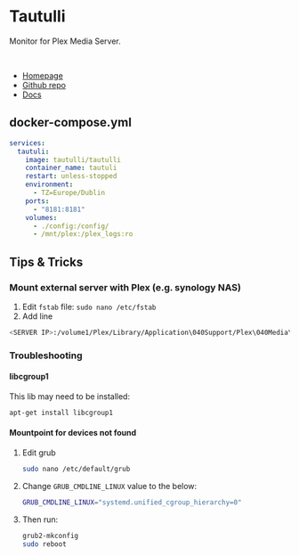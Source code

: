 # Tautulli

Monitor for Plex Media Server.

<br>

- [Homepage](https://tautulli.com/)
- [Github repo](https://github.com/Tautulli/Tautulli)
- [Docs](https://github.com/Tautulli/Tautulli-Wiki/wiki/Installation)



## docker-compose.yml
```yml
services:
  tautuli:
    image: tautulli/tautulli
    container_name: tautuli
    restart: unless-stopped
    environment:
      - TZ=Europe/Dublin
    ports:
      - "8181:8181"
    volumes:
      - ./config:/config/
      - /mnt/plex:/plex_logs:ro
```


## Tips & Tricks

### Mount external server with Plex (e.g. synology NAS)

1. Edit `fstab` file:
    `sudo nano /etc/fstab`
2. Add line
```sh
<SERVER IP>:/volume1/Plex/Library/Application\040Support/Plex\040Media\040Server/Logs /mnt/plex nfs ro,hard,intr,nolock 0 0
```

### Troubleshooting

#### libcgroup1
This lib may need to be installed:
```sh
apt-get install libcgroup1
```

#### Mountpoint for devices not found
1. Edit grub
    ```sh
    sudo nano /etc/default/grub
    ```
2. Change `GRUB_CMDLINE_LINUX` value to the below:
    ```sh
    GRUB_CMDLINE_LINUX="systemd.unified_cgroup_hierarchy=0"
    ```
3. Then run:
    ```sh
    grub2-mkconfig
    sudo reboot
    ```
